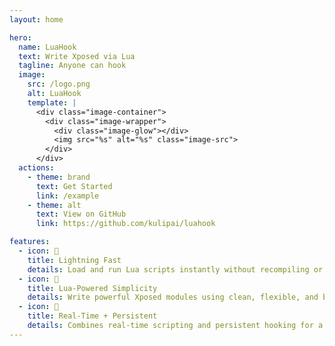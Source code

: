 ```yaml
---
layout: home

hero:
  name: LuaHook
  text: Write Xposed via Lua
  tagline: Anyone can hook
  image:
    src: /logo.png
    alt: LuaHook
    template: |
      <div class="image-container">
        <div class="image-wrapper">
          <div class="image-glow"></div>
          <img src="%s" alt="%s" class="image-src">
        </div>
      </div>
  actions:
    - theme: brand
      text: Get Started
      link: /example
    - theme: alt
      text: View on GitHub
      link: https://github.com/kulipai/luahook

features:
  - icon: 🚀
    title: Lightning Fast
    details: Load and run Lua scripts instantly without recompiling or reinstalling the app.
  - icon: 🔧
    title: Lua-Powered Simplicity
    details: Write powerful Xposed modules using clean, flexible, and beginner-friendly Lua scripts.
  - icon: 💪
    title: Real-Time + Persistent
    details: Combines real-time scripting and persistent hooking for a seamless development experience.
---
```

